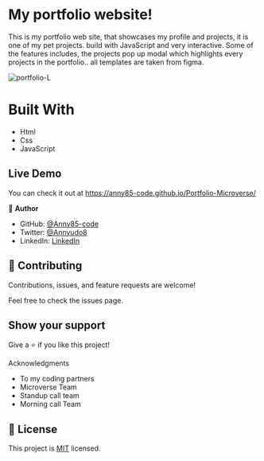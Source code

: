 # My portfolio website!

This is my portfolio web site, that showcases my profile and projects, it is one of my pet projects. build with JavaScript and very interactive. Some of the features includes, the projects pop up modal which highlights every projects in the portfolio.. all templates are taken from figma.

![portfolio-L](https://user-images.githubusercontent.com/87186552/150668563-2ef8f10d-19d2-4cee-b5d0-42cdbd23684b.png)

# Built With

- Html
- Css
- JavaScript

## Live Demo

You can check it out at https://anny85-code.github.io/Portfolio-Microverse/

👤 **Author**

- GitHub: [@Anny85-code](https://github.com/Anny85-code)
- Twitter: [@Annyudo8](https://twitter.com/Anny_udo8)
- LinkedIn: [LinkedIn](https://www.linkedin.com/in/aniekan-udo-665b65213/)

## 🤝 Contributing

Contributions, issues, and feature requests are welcome!

Feel free to check the issues page.

## Show your support

Give a ⭐️ if you like this project!

Acknowledgments

- To my coding partners
- Microverse Team
- Standup call team
- Morning call Team

## :memo: License

This project is [MIT](./MIT.md) licensed.
